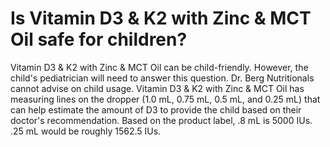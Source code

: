 # Is Vitamin D3 & K2 with Zinc & MCT Oil safe for children?

Vitamin D3 & K2 with Zinc & MCT Oil can be child-friendly. However, the child's pediatrician will need to answer this question. Dr. Berg Nutritionals cannot advise on child usage. Vitamin D3 & K2 with Zinc & MCT Oil has measuring lines on the dropper (1.0 mL, 0.75 mL, 0.5 mL, and 0.25 mL) that can help estimate the amount of D3 to provide the child based on their doctor's recommendation. Based on the product label, .8 mL is 5000 IUs. .25 mL would be roughly 1562.5 IUs.